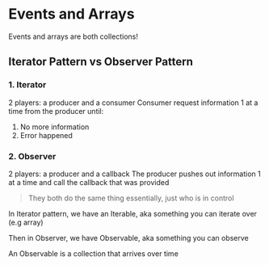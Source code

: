 # Events and Arrays

Events and arrays are both collections!

## Iterator Pattern vs Observer Pattern

### 1. Iterator

2 players: a producer and a consumer
Consumer request information 1 at a time from the producer until:

1. No more information
2. Error happened

### 2. Observer

2 players: a producer and a callback
The producer pushes out information 1 at a time and call the callback that was provided

> They both do the same thing essentially, just who is in control

In Iterator pattern, we have an Iterable, aka something you can iterate over (e.g array)

Then in Observer, we have Observable, aka something you can observe

An Observable is a collection that arrives over time
